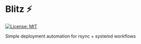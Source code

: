# Blitz ⚡️

[![License: MIT](https://img.shields.io/badge/License-MIT-yellow.svg)](https://opensource.org/licenses/MIT)

Simple deployment automation for rsync + systemd workflows

